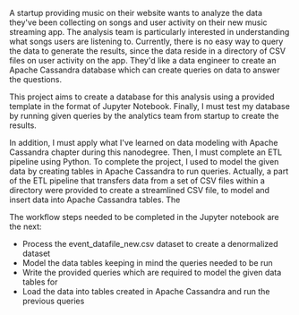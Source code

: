 A startup providing music on their website wants to analyze the data they've been collecting on songs and user activity on their new music streaming app. The analysis team is particularly interested in understanding what songs users are listening to. Currently, there is no easy way to query the data to generate the results, since the data reside in a directory of CSV files on user activity on the app. They'd like a data engineer to create an Apache Cassandra database which can create queries on data to answer the questions.

This project aims to create a database for this analysis using a provided template in the format of Jupyter Notebook. Finally, I must test my database by running given queries by the analytics team from startup to create the results.

In addition, I must apply what I've learned on data modeling with Apache Cassandra chapter during this nanodegree. Then, I must complete an ETL pipeline using Python. To complete the project, I used to model the given data by creating tables in Apache Cassandra to run queries. Actually, a part of the ETL pipeline that transfers data from a set of CSV files within a directory were provided to create a streamlined CSV file, to model and insert data into Apache Cassandra tables. The 

The workflow steps needed to be completed in the Jupyter notebook are the next: 
  - Process the event_datafile_new.csv dataset to create a denormalized dataset
  - Model the data tables keeping in mind the queries needed to be run
  - Write the provided queries which are required to model the given data tables for
  - Load the data into tables created in Apache Cassandra and run the previous queries

